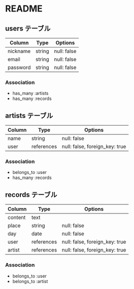 # README

## users テーブル

| Column   | Type   | Options     |
| -------- | ------ | ----------- |
| nickname | string | null: false |
| email    | string | null: false |
| password | string | null: false |

### Association

- has_many :artists
- has_many :records


## artists テーブル

| Column | Type       | Options                        |
| ------ | ---------- | ------------------------------ |
| name   | string     | null: false                    |
| user   | references | null: false, foreign_key: true |


### Association

- belongs_to :user
- has_many :records


## records テーブル

| Column  | Type       | Options                        |
| ------- | ---------- | ------------------------------ |
| content | text       |                                |
| place   | string     | null: false                    |
| day     | date       | null: false                    |
| user    | references | null: false, foreign_key: true |
| artist  | references | null: false, foreign_key: true |

### Association

- belongs_to :user
- belongs_to :artist